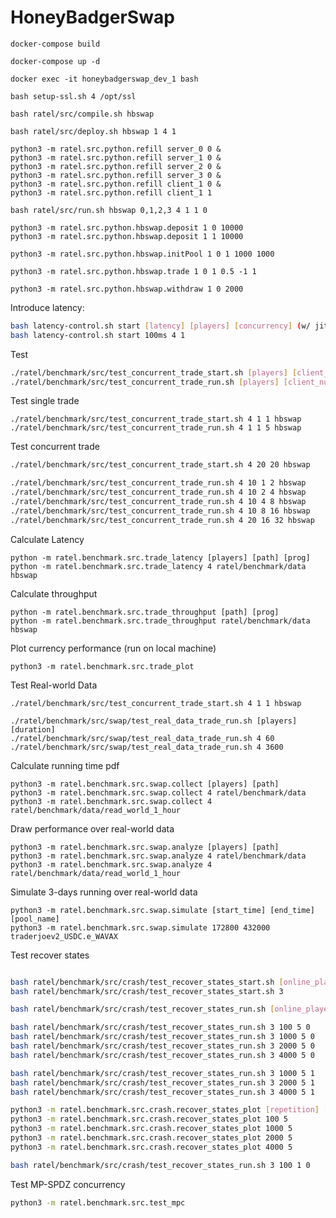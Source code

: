 # HoneyBadgerSwap

`docker-compose build`

`docker-compose up -d`

`docker exec -it honeybadgerswap_dev_1 bash`

`bash setup-ssl.sh 4 /opt/ssl`

`bash ratel/src/compile.sh hbswap`

`bash ratel/src/deploy.sh hbswap 1 4 1`

```
python3 -m ratel.src.python.refill server_0 0 &
python3 -m ratel.src.python.refill server_1 0 &
python3 -m ratel.src.python.refill server_2 0 &
python3 -m ratel.src.python.refill server_3 0 &
python3 -m ratel.src.python.refill client_1 0 &
python3 -m ratel.src.python.refill client_1 1
```

`bash ratel/src/run.sh hbswap 0,1,2,3 4 1 1 0`

```
python3 -m ratel.src.python.hbswap.deposit 1 0 10000
python3 -m ratel.src.python.hbswap.deposit 1 1 10000
```

`python3 -m ratel.src.python.hbswap.initPool 1 0 1 1000 1000`

`python3 -m ratel.src.python.hbswap.trade 1 0 1 0.5 -1 1`

`python3 -m ratel.src.python.hbswap.withdraw 1 0 2000`



[//]: # (Test concurrency:)

[//]: # (```)

[//]: # (bash ratel/src/deploy.sh hbswap 4 1)

[//]: # ()
[//]: # (bash ratel/src/run.sh hbswap 0,1,2,3 4 1)

[//]: # ()
[//]: # (python3 -m ratel.src.python.hbswap.deposit 0x0000000000000000000000000000000000000000 1 &)

[//]: # (python3 -m ratel.src.python.hbswap.deposit 0xF74Eb25Ab1785D24306CA6b3CBFf0D0b0817C5E2 1 &)

[//]: # (python3 -m ratel.src.python.hbswap.deposit 0x0000000000000000000000000000000000000000 1 &)

[//]: # (python3 -m ratel.src.python.hbswap.deposit 0xF74Eb25Ab1785D24306CA6b3CBFf0D0b0817C5E2 1 &)

[//]: # ()
[//]: # (python3 -m ratel.src.python.hbswap.deposit 0x0000000000000000000000000000000000000000 1 &)

[//]: # (python3 -m ratel.src.python.hbswap.deposit 0x0000000000000000000000000000000000000000 1 &)

[//]: # (python3 -m ratel.src.python.hbswap.deposit 0x0000000000000000000000000000000000000000 1 &)

[//]: # ()
[//]: # (```)

Introduce latency:
```bash
bash latency-control.sh start [latency] [players] [concurrency] (w/ jitter=5ms)
bash latency-control.sh start 100ms 4 1
```

Test
```bash
./ratel/benchmark/src/test_concurrent_trade_start.sh [players] [client_num] [concurrency] [app]
./ratel/benchmark/src/test_concurrent_trade_run.sh [players] [client_num] [concurrency] [rep] [app]
```

Test single trade
```
./ratel/benchmark/src/test_concurrent_trade_start.sh 4 1 1 hbswap
./ratel/benchmark/src/test_concurrent_trade_run.sh 4 1 1 5 hbswap
```

Test concurrent trade
```bash
./ratel/benchmark/src/test_concurrent_trade_start.sh 4 20 20 hbswap

./ratel/benchmark/src/test_concurrent_trade_run.sh 4 10 1 2 hbswap
./ratel/benchmark/src/test_concurrent_trade_run.sh 4 10 2 4 hbswap
./ratel/benchmark/src/test_concurrent_trade_run.sh 4 10 4 8 hbswap
./ratel/benchmark/src/test_concurrent_trade_run.sh 4 10 8 16 hbswap
./ratel/benchmark/src/test_concurrent_trade_run.sh 4 20 16 32 hbswap
```
Calculate Latency
```
python -m ratel.benchmark.src.trade_latency [players] [path] [prog]
python -m ratel.benchmark.src.trade_latency 4 ratel/benchmark/data hbswap
```
Calculate throughput
```
python -m ratel.benchmark.src.trade_throughput [path] [prog]
python -m ratel.benchmark.src.trade_throughput ratel/benchmark/data hbswap
```
Plot currency performance (run on local machine)
```
python3 -m ratel.benchmark.src.trade_plot
```

Test Real-world Data
```
./ratel/benchmark/src/test_concurrent_trade_start.sh 4 1 1 hbswap

./ratel/benchmark/src/swap/test_real_data_trade_run.sh [players] [duration]
./ratel/benchmark/src/swap/test_real_data_trade_run.sh 4 60
./ratel/benchmark/src/swap/test_real_data_trade_run.sh 4 3600
```
Calculate running time pdf
```
python3 -m ratel.benchmark.src.swap.collect [players] [path]
python3 -m ratel.benchmark.src.swap.collect 4 ratel/benchmark/data
python3 -m ratel.benchmark.src.swap.collect 4 ratel/benchmark/data/read_world_1_hour
```
Draw performance over real-world data
```
python3 -m ratel.benchmark.src.swap.analyze [players] [path]
python3 -m ratel.benchmark.src.swap.analyze 4 ratel/benchmark/data
python3 -m ratel.benchmark.src.swap.analyze 4 ratel/benchmark/data/read_world_1_hour
```
Simulate 3-days running over real-world data
```
python3 -m ratel.benchmark.src.swap.simulate [start_time] [end_time] [pool_name]
python3 -m ratel.benchmark.src.swap.simulate 172800 432000 traderjoev2_USDC.e_WAVAX
```

Test recover states
```bash

bash ratel/benchmark/src/crash/test_recover_states_start.sh [online_players] (recover another player)
bash ratel/benchmark/src/crash/test_recover_states_start.sh 3

bash ratel/benchmark/src/crash/test_recover_states_run.sh [online_players] [repetition] [whether introduce latency]

bash ratel/benchmark/src/crash/test_recover_states_run.sh 3 100 5 0
bash ratel/benchmark/src/crash/test_recover_states_run.sh 3 1000 5 0
bash ratel/benchmark/src/crash/test_recover_states_run.sh 3 2000 5 0
bash ratel/benchmark/src/crash/test_recover_states_run.sh 3 4000 5 0

bash ratel/benchmark/src/crash/test_recover_states_run.sh 3 1000 5 1
bash ratel/benchmark/src/crash/test_recover_states_run.sh 3 2000 5 1
bash ratel/benchmark/src/crash/test_recover_states_run.sh 3 4000 5 1

python3 -m ratel.benchmark.src.crash.recover_states_plot [repetition] [rep]
python3 -m ratel.benchmark.src.crash.recover_states_plot 100 5
python3 -m ratel.benchmark.src.crash.recover_states_plot 1000 5
python3 -m ratel.benchmark.src.crash.recover_states_plot 2000 5
python3 -m ratel.benchmark.src.crash.recover_states_plot 4000 5

bash ratel/benchmark/src/crash/test_recover_states_run.sh 3 100 1 0

```

Test MP-SPDZ concurrency
```bash
python3 -m ratel.benchmark.src.test_mpc
```
